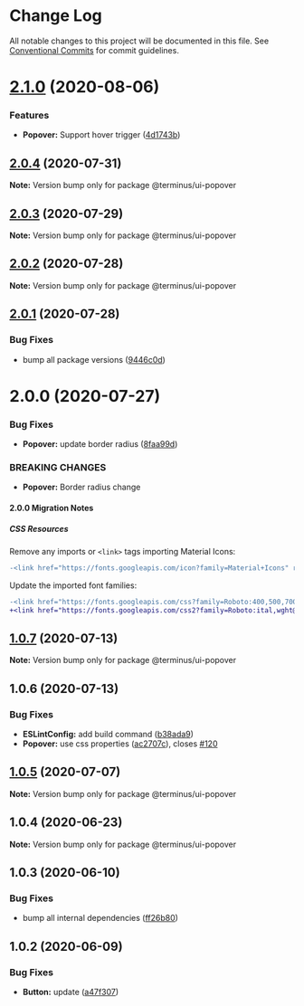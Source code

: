 # Change Log

All notable changes to this project will be documented in this file.
See [Conventional Commits](https://conventionalcommits.org) for commit guidelines.

# [2.1.0](https://github.com/GetTerminus/terminus-oss/compare/@terminus/ui-popover@2.0.4...@terminus/ui-popover@2.1.0) (2020-08-06)


### Features

* **Popover:** Support hover trigger ([4d1743b](https://github.com/GetTerminus/terminus-oss/commit/4d1743bc35def47eaa2d20c9654e2c28ce622977))





## [2.0.4](https://github.com/GetTerminus/terminus-oss/compare/@terminus/ui-popover@2.0.3...@terminus/ui-popover@2.0.4) (2020-07-31)

**Note:** Version bump only for package @terminus/ui-popover





## [2.0.3](https://github.com/GetTerminus/terminus-oss/compare/@terminus/ui-popover@2.0.2...@terminus/ui-popover@2.0.3) (2020-07-29)

**Note:** Version bump only for package @terminus/ui-popover





## [2.0.2](https://github.com/GetTerminus/terminus-oss/compare/@terminus/ui-popover@2.0.1...@terminus/ui-popover@2.0.2) (2020-07-28)

**Note:** Version bump only for package @terminus/ui-popover





## [2.0.1](https://github.com/GetTerminus/terminus-oss/compare/@terminus/ui-popover@2.0.0...@terminus/ui-popover@2.0.1) (2020-07-28)


### Bug Fixes

* bump all package versions ([9446c0d](https://github.com/GetTerminus/terminus-oss/commit/9446c0d5cde3bd693cfba7cabbfd2db443a47b00))





# 2.0.0 (2020-07-27)


### Bug Fixes

* **Popover:** update border radius ([8faa99d](https://github.com/GetTerminus/terminus-oss/commit/8faa99d0fddbfb2980868bd039eab365d04dc6c2))


### BREAKING CHANGES

* **Popover:** Border radius change

#### 2.0.0 Migration Notes

##### CSS Resources

Remove any imports or `<link>` tags importing Material Icons:

```diff
-<link href="https://fonts.googleapis.com/icon?family=Material+Icons" rel="stylesheet">
```

Update the imported font families:

```diff
-<link href="https://fonts.googleapis.com/css?family=Roboto:400,500,700" rel="stylesheet">
+<link href="https://fonts.googleapis.com/css2?family=Roboto:ital,wght@0,400;0,500;0,700;1,400&display=swap" rel="stylesheet">
```




## [1.0.7](https://github.com/GetTerminus/terminus-oss/compare/@terminus/ui-popover@1.0.6...@terminus/ui-popover@1.0.7) (2020-07-13)

**Note:** Version bump only for package @terminus/ui-popover





## 1.0.6 (2020-07-13)


### Bug Fixes

* **ESLintConfig:** add build command ([b38ada9](https://github.com/GetTerminus/terminus-oss/commit/b38ada91d034ebe18b96f46b603b13b0ccbca5c0))
* **Popover:** use css properties ([ac2707c](https://github.com/GetTerminus/terminus-oss/commit/ac2707c86919ced263b429959e19451178de4b48)), closes [#120](https://github.com/GetTerminus/terminus-oss/issues/120)





## [1.0.5](https://github.com/GetTerminus/terminus-oss/compare/@terminus/ui-popover@1.0.4...@terminus/ui-popover@1.0.5) (2020-07-07)

**Note:** Version bump only for package @terminus/ui-popover





## 1.0.4 (2020-06-23)

**Note:** Version bump only for package @terminus/ui-popover





## 1.0.3 (2020-06-10)


### Bug Fixes

* bump all internal dependencies ([ff26b80](https://github.com/GetTerminus/terminus-oss/commit/ff26b806bb599401f006996be5b567a378e68ef3))





## 1.0.2 (2020-06-09)


### Bug Fixes

* **Button:** update ([a47f307](https://github.com/GetTerminus/terminus-oss/commit/a47f30757b9216d6ee76788c117e76eacf5289e5))
